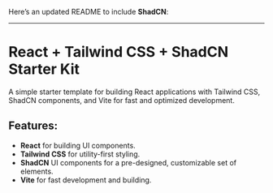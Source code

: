 Here’s an updated README to include **ShadCN**:

---

# React + Tailwind CSS + ShadCN Starter Kit

A simple starter template for building React applications with Tailwind CSS, ShadCN components, and Vite for fast and optimized development.

## Features:
- **React** for building UI components.
- **Tailwind CSS** for utility-first styling.
- **ShadCN** UI components for a pre-designed, customizable set of elements.
- **Vite** for fast development and building.

